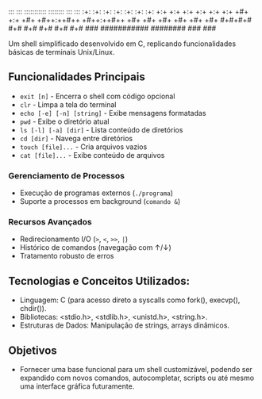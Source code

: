 :::     ::: :::::::::::  ::::::::  :::    :::
:+:     :+:     :+:     :+:    :+: :+:    :+:
+:+     +:+     +:+     +:+        +:+    +:+
+#+     +:+     +#+     +#++:++#++ +#++:++#++
 +#+   +#+      +#+            +#+ +#+    +#+
  #+#+#+#       #+#     #+#    #+# #+#    #+#
    ###     ###########  ########  ###    ###

Um shell simplificado desenvolvido em C, replicando funcionalidades básicas de terminais Unix/Linux.

## Funcionalidades Principais

- `exit [n]` - Encerra o shell com código opcional
- `clr` - Limpa a tela do terminal
- `echo [-e] [-n] [string]` - Exibe mensagens formatadas
- `pwd` - Exibe o diretório atual
- `ls [-l] [-a] [dir]` - Lista conteúdo de diretórios
- `cd [dir]` - Navega entre diretórios
- `touch [file]...` - Cria arquivos vazios
- `cat [file]...` - Exibe conteúdo de arquivos

### Gerenciamento de Processos
- Execução de programas externos (`./programa`)
- Suporte a processos em background (`comando &`)

### Recursos Avançados
- Redirecionamento I/O (`>`, `<`, `>>`, `|`)
- Histórico de comandos (navegação com ↑/↓)
- Tratamento robusto de erros

## Tecnologias e Conceitos Utilizados:

- Linguagem: C (para acesso direto a syscalls como fork(), execvp(), chdir()).
- Bibliotecas: <stdio.h>, <stdlib.h>, <unistd.h>, <string.h>.
- Estruturas de Dados: Manipulação de strings, arrays dinâmicos.

## Objetivos
- Fornecer uma base funcional para um shell customizável, podendo ser expandido com novos comandos, autocompletar, scripts ou até mesmo uma interface gráfica futuramente.

